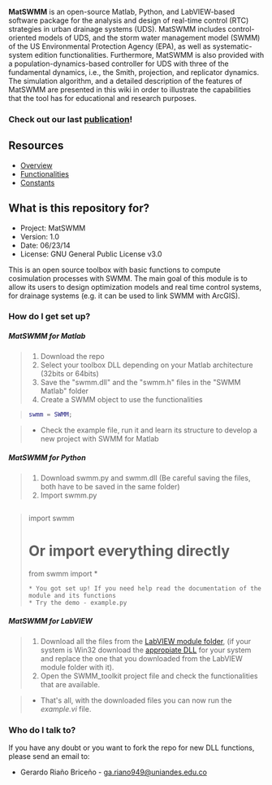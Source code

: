 **MatSWMM** is an open-source Matlab, Python, and LabVIEW-based software package for the analysis and design of real-time control (RTC) strategies in urban drainage systems (UDS). MatSWMM includes control-oriented models of UDS, and the storm water management model (SWMM) of the US Environmental Protection Agency (EPA), as well as systematic-system edition functionalities. Furthermore, MatSWMM is also provided with a population-dynamics-based controller for UDS with three of the fundamental dynamics, i.e., the Smith, projection, and replicator dynamics. The simulation algorithm, and a detailed description of the features of MatSWMM are presented in this wiki in order to illustrate the capabilities that the tool has for educational and research purposes.

### Check out our last [publication](http://www.sciencedirect.com/science/article/pii/S1364815216301451)!

## Resources

* [Overview](https://github.com/water-systems/MatSWMM/wiki/Overview)
* [Functionalities](https://github.com/water-systems/MatSWMM/wiki/Functionalities)
* [Constants](https://github.com/water-systems/MatSWMM/wiki/Constants)

## What is this repository for?

* Project:  MatSWMM
* Version:  1.0
* Date:     06/23/14
* License:  GNU General Public License v3.0

This is an open source toolbox with basic functions to compute cosimulation processes with SWMM. The main goal of this module is to allow its users to design optimization models and real time control systems, for drainage systems (e.g. it can be used to link SWMM with ArcGIS).

### How do I get set up?

##### MatSWMM for Matlab

>1. Download the repo
>2. Select your toolbox DLL depending on your Matlab architecture (32bits or 64bits)
>3. Save the "swmm.dll" and the "swmm.h" files in the "SWMM Matlab" folder
>4. Create a SWMM object to use the functionalities

> ```matlab
> swmm = SWMM;
> ```

>* Check the example file, run it and learn its structure to develop a new project with SWMM for Matlab

##### MatSWMM for Python

> 1. Download swmm.py and swmm.dll (Be careful saving the files, both have to be saved in the same folder)
> 2. Import swmm.py 

> ```python

> import swmm
> # Or import everything directly
> from swmm import *
> ```
>* You got set up! If you need help read the documentation of the module and its functions
>* Try the demo - example.py

##### MatSWMM for LabVIEW

> 1. Download all the files from the [LabVIEW module folder](https://github.com/water-systems/MatSWMM/tree/master/MatSWMM%205.1.009/LabVIEW%20module/x64), (if your system is Win32 download the [appropiate DLL](https://github.com/water-systems/MatSWMM/blob/master/MatSWMM%205.1.009/LabVIEW%20module/x86/swmm5.dll) for your system and replace the one that you downloaded from the LabVIEW module folder with it). 
> 2. Open the SWMM_toolkit project file and check the functionalities that are available.

> * That's all, with the downloaded files you can now run the _example.vi_ file.

### Who do I talk to? ###

If you have any doubt or you want to fork the repo for new DLL functions, please send an email to:

* Gerardo Riaño Briceño - ga.riano949@uniandes.edu.co

